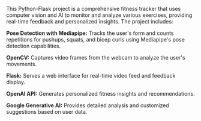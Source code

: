 This Python-Flask project is a comprehensive fitness tracker that uses computer vision and AI to monitor and analyze various exercises, providing real-time feedback and personalized insights. The project includes:


****Pose Detection with Mediapipe**:** Tracks the user's form and counts repetitions for pushups, squats, and bicep curls using Mediapipe's pose detection capabilities.

****OpenCV**:** Captures video frames from the webcam to analyze the user's movements.

****Flask**:** Serves a web interface for real-time video feed and feedback display.

****OpenAI API**:** Generates personalized fitness insights and recommendations.

****Google Generative AI**:** Provides detailed analysis and customized suggestions based on user data.
